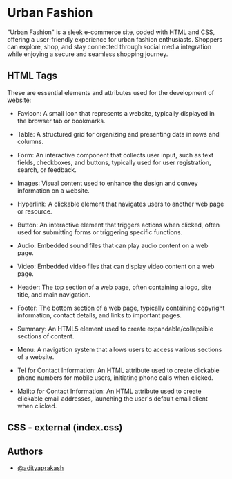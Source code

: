 
# Urban Fashion

"Urban Fashion" is a sleek e-commerce site, coded with HTML and CSS, offering a user-friendly experience for urban fashion enthusiasts. Shoppers can explore, shop, and stay connected through social media integration while enjoying a secure and seamless shopping journey.


## HTML Tags


These are essential elements and attributes used for the development of website:

- Favicon: A small icon that represents a website, typically displayed in the browser tab or bookmarks.

- Table: A structured grid for organizing and presenting data in rows and columns.

- Form: An interactive component that collects user input, such as text fields, checkboxes, and buttons, typically used for user registration, search, or feedback.

- Images: Visual content used to enhance the design and convey information on a website.

- Hyperlink: A clickable element that navigates users to another web page or resource.

- Button: An interactive element that triggers actions when clicked, often used for submitting forms or triggering specific functions.

- Audio: Embedded sound files that can play audio content on a web page.

- Video: Embedded video files that can display video content on a web page.

- Header: The top section of a web page, often containing a logo, site title, and main navigation.

- Footer: The bottom section of a web page, typically containing copyright information, contact details, and links to important pages.

- Summary: An HTML5 element used to create expandable/collapsible sections of content.

- Menu: A navigation system that allows users to access various sections of a website.

- Tel for Contact Information: An HTML attribute used to create clickable phone numbers for mobile users, initiating phone calls when clicked.

- Mailto for Contact Information: An HTML attribute used to create clickable email addresses, launching the user's default email client when clicked.

## CSS - external (index.css)



## Authors

- [@adityaprakash](https://github.com/adityaprakashneu)

